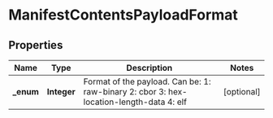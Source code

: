 
# ManifestContentsPayloadFormat

## Properties
Name | Type | Description | Notes
------------ | ------------- | ------------- | -------------
**_enum** | **Integer** | Format of the payload. Can be: 1: raw-binary 2: cbor 3: hex-location-length-data 4: elf  |  [optional]



